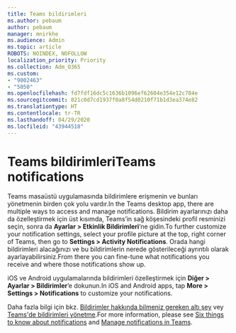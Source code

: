```yaml
---
title: Teams bildirimleri
ms.author: pebaum
author: pebaum
manager: mnirkhe
ms.audience: Admin
ms.topic: article
ROBOTS: NOINDEX, NOFOLLOW
localization_priority: Priority
ms.collection: Adm_O365
ms.custom:
- "9002463"
- "5050"
ms.openlocfilehash: fd7fdf16dc5c1636b1096ef62604e354e12c784e
ms.sourcegitcommit: 821c0d7cd1937f0a8f54d0210f71b1d3ea374e82
ms.translationtype: HT
ms.contentlocale: tr-TR
ms.lasthandoff: 04/29/2020
ms.locfileid: "43944518"
---
```

# <a name="teams-notifications"></a><span data-ttu-id="1553d-102">Teams bildirimleri</span><span class="sxs-lookup"><span data-stu-id="1553d-102">Teams notifications</span></span>

<span data-ttu-id="1553d-103">Teams masaüstü uygulamasında bildirimlere erişmenin ve bunları yönetmenin birden çok yolu vardır.</span><span class="sxs-lookup"><span data-stu-id="1553d-103">In the Teams desktop app, there are multiple ways to access and manage notifications.</span></span> <span data-ttu-id="1553d-104">Bildirim ayarlarınızı daha da özelleştirmek için üst kısımda, Teams’in sağ köşesindeki profil resminizi seçin, sonra da **Ayarlar > Etkinlik Bildirimleri**’ne gidin.</span><span class="sxs-lookup"><span data-stu-id="1553d-104">To further customize your notification settings, select your profile picture at the top, right corner of Teams, then go to **Settings > Activity Notifications**.</span></span> <span data-ttu-id="1553d-105">Orada hangi bildirimleri alacağınızı ve bu bildirimlerin nerede gösterileceği ayrıntılı olarak ayarlayabilirsiniz.</span><span class="sxs-lookup"><span data-stu-id="1553d-105">From there you can fine-tune what notifications you receive and where those notifications show up.</span></span> 

<span data-ttu-id="1553d-106">iOS ve Android uygulamalarında bildirimleri özelleştirmek için **Diğer > Ayarlar > Bildirimler**’e dokunun.</span><span class="sxs-lookup"><span data-stu-id="1553d-106">In iOS and Android apps, tap **More > Settings > Notifications** to customize your notifications.</span></span>

<span data-ttu-id="1553d-107">Daha fazla bilgi için bkz. [Bildirimler hakkında bilmeniz gereken altı şey](https://support.microsoft.com/tr-TR/office/six-things-to-know-about-notifications-abb62c60-3d15-4968-b86a-42fea9c22cf4) vey [Teams'de bildirimleri yönetme](https://support.office.com/article/manage-notifications-in-teams-1cc31834-5fe5-412b-8edb-43fecc78413d#ID0EAABAAA).</span><span class="sxs-lookup"><span data-stu-id="1553d-107">For more information, please see [Six things to know about notifications](https://support.microsoft.com/tr-TR/office/six-things-to-know-about-notifications-abb62c60-3d15-4968-b86a-42fea9c22cf4) and [Manage notifications in Teams](https://support.office.com/article/manage-notifications-in-teams-1cc31834-5fe5-412b-8edb-43fecc78413d#ID0EAABAAA).</span></span>
